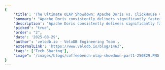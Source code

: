 ```yaml
---
{
    'title': 'The Ultimate OLAP Showdown: Apache Doris vs. ClickHouse vs. Snowflake (Part 1)',
    'summary': "Apache Doris consistently delivers significantly faster performance in large-scale benchmarks spanning both straightforward JOINs and production-grade TPC-H/TPC-DS workloads. On top of that, Apache Doris requires just 10%-20% of the cost of Snowflake or ClickHouse for OLAP workloads.",
    'description': "Apache Doris consistently delivers significantly faster performance in large-scale benchmarks spanning both straightforward JOINs and production-grade TPC-H/TPC-DS workloads. On top of that, Apache Doris requires just 10%-20% of the cost of Snowflake or ClickHouse for OLAP workloads.",
    'picked': "true",
    'order': "2",    
    'date': '2025-08-29',
    'author': 'velodb.io · VeloDB Engineering Team',
    'externalLink': 'https://www.velodb.io/blog/1463',
    'tags': ['Tech Sharing'],
    "image": '/images/blogs/coffeebench-olap-showdown-part1-250829.PNG'
}
---
```

